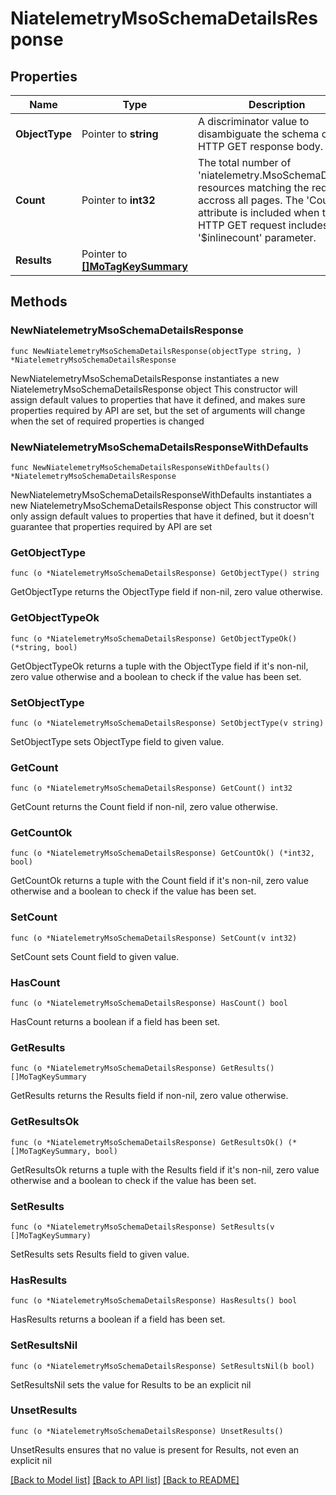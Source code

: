 # NiatelemetryMsoSchemaDetailsResponse

## Properties

Name | Type | Description | Notes
------------ | ------------- | ------------- | -------------
**ObjectType** | Pointer to **string** | A discriminator value to disambiguate the schema of a HTTP GET response body. | 
**Count** | Pointer to **int32** | The total number of &#39;niatelemetry.MsoSchemaDetails&#39; resources matching the request, accross all pages. The &#39;Count&#39; attribute is included when the HTTP GET request includes the &#39;$inlinecount&#39; parameter. | [optional] 
**Results** | Pointer to [**[]MoTagKeySummary**](MoTagKeySummary.md) |  | [optional] 

## Methods

### NewNiatelemetryMsoSchemaDetailsResponse

`func NewNiatelemetryMsoSchemaDetailsResponse(objectType string, ) *NiatelemetryMsoSchemaDetailsResponse`

NewNiatelemetryMsoSchemaDetailsResponse instantiates a new NiatelemetryMsoSchemaDetailsResponse object
This constructor will assign default values to properties that have it defined,
and makes sure properties required by API are set, but the set of arguments
will change when the set of required properties is changed

### NewNiatelemetryMsoSchemaDetailsResponseWithDefaults

`func NewNiatelemetryMsoSchemaDetailsResponseWithDefaults() *NiatelemetryMsoSchemaDetailsResponse`

NewNiatelemetryMsoSchemaDetailsResponseWithDefaults instantiates a new NiatelemetryMsoSchemaDetailsResponse object
This constructor will only assign default values to properties that have it defined,
but it doesn't guarantee that properties required by API are set

### GetObjectType

`func (o *NiatelemetryMsoSchemaDetailsResponse) GetObjectType() string`

GetObjectType returns the ObjectType field if non-nil, zero value otherwise.

### GetObjectTypeOk

`func (o *NiatelemetryMsoSchemaDetailsResponse) GetObjectTypeOk() (*string, bool)`

GetObjectTypeOk returns a tuple with the ObjectType field if it's non-nil, zero value otherwise
and a boolean to check if the value has been set.

### SetObjectType

`func (o *NiatelemetryMsoSchemaDetailsResponse) SetObjectType(v string)`

SetObjectType sets ObjectType field to given value.


### GetCount

`func (o *NiatelemetryMsoSchemaDetailsResponse) GetCount() int32`

GetCount returns the Count field if non-nil, zero value otherwise.

### GetCountOk

`func (o *NiatelemetryMsoSchemaDetailsResponse) GetCountOk() (*int32, bool)`

GetCountOk returns a tuple with the Count field if it's non-nil, zero value otherwise
and a boolean to check if the value has been set.

### SetCount

`func (o *NiatelemetryMsoSchemaDetailsResponse) SetCount(v int32)`

SetCount sets Count field to given value.

### HasCount

`func (o *NiatelemetryMsoSchemaDetailsResponse) HasCount() bool`

HasCount returns a boolean if a field has been set.

### GetResults

`func (o *NiatelemetryMsoSchemaDetailsResponse) GetResults() []MoTagKeySummary`

GetResults returns the Results field if non-nil, zero value otherwise.

### GetResultsOk

`func (o *NiatelemetryMsoSchemaDetailsResponse) GetResultsOk() (*[]MoTagKeySummary, bool)`

GetResultsOk returns a tuple with the Results field if it's non-nil, zero value otherwise
and a boolean to check if the value has been set.

### SetResults

`func (o *NiatelemetryMsoSchemaDetailsResponse) SetResults(v []MoTagKeySummary)`

SetResults sets Results field to given value.

### HasResults

`func (o *NiatelemetryMsoSchemaDetailsResponse) HasResults() bool`

HasResults returns a boolean if a field has been set.

### SetResultsNil

`func (o *NiatelemetryMsoSchemaDetailsResponse) SetResultsNil(b bool)`

 SetResultsNil sets the value for Results to be an explicit nil

### UnsetResults
`func (o *NiatelemetryMsoSchemaDetailsResponse) UnsetResults()`

UnsetResults ensures that no value is present for Results, not even an explicit nil

[[Back to Model list]](../README.md#documentation-for-models) [[Back to API list]](../README.md#documentation-for-api-endpoints) [[Back to README]](../README.md)


